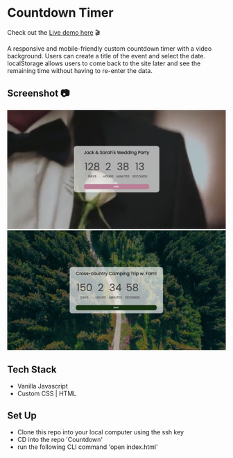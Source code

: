 # Countdown Timer
Check out the <a href="https://annakim.dev/Countdown" target="_blank">Live demo here</a> 🎬

A responsive and mobile-friendly custom countdown timer with a video background. 
Users can create a title of the event and select the date. localStorage allows users to come back to the site later and see the remaining time without having to re-enter the data.

## Screenshot 📷
<img src='screenshot.png'> </img>
<img src='screenshot1.png'> </img>
 
 ## Tech Stack
 * Vanilla Javascript
 * Custom CSS | HTML
 
 ## Set Up
 * Clone this repo into your local computer using the ssh key
 * CD into the repo 'Countdown'
 * run the following CLI command 'open index.html'
 
